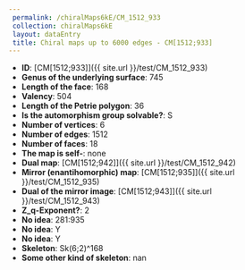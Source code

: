 ```yaml
--- 
 permalink: /chiralMaps6kE/CM_1512_933 
 collection: chiralMaps6kE
 layout: dataEntry
 title: Chiral maps up to 6000 edges - CM[1512;933]
---
```


- **ID**: [CM[1512;933]]({{ site.url }}/test/CM_1512_933)
- **Genus of the underlying surface**: 745
- **Length of the face**: 168
- **Valency**: 504
- **Length of the Petrie polygon**: 36
- **Is the automorphism group solvable?**: S
- **Number of vertices**: 6
- **Number of edges**: 1512
- **Number of faces**: 18
- **The map is self-**: none
- **Dual map**: [CM[1512;942]]({{ site.url }}/test/CM_1512_942)
- **Mirror (enantihomorphic) map**: [CM[1512;935]]({{ site.url }}/test/CM_1512_935)
- **Dual of the mirror image**: [CM[1512;943]]({{ site.url }}/test/CM_1512_943)
- **Z_q-Exponent?**: 2
- **No idea**:  281:935
- **No idea**: Y
- **No idea**: Y
- **Skeleton**: Sk(6;2)^168
- **Some other kind of skeleton**: nan
